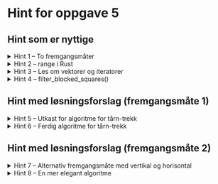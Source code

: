 # Hint for oppgave 5

## Hint som er nyttige

<details>
<summary>Hint 1 – To fremgangsmåter</summary>

Som i flere oppgaver tidligere finnes det flere ulike måter å gå frem. Enten kan man
1. Iterere over felter i hver retning og stanse når man når en brikke (og håndtere ulikt avhengig av hvilken farge
brikken er), eller
2. Velge felter ukritisk, og deretter filtrere bort feltene som er ugyldige eller som tårnet ikke kan nå fordi det står
en brikke i veien.

</details>

<details>
<summary>Hint 2 – range i Rust</summary>

I `for`-løkker kan du har bruke for Rusts `range`:
 - `0..8` gir deg en iterator fra `0` til `7` (til men ikke med `8`)
 - `0..=8` gir deg en iterator med `0` til og med `8`
 - `(0..8).rev()` gir deg iteratoren med verdier i synkende rekkefølge

Disse kan du bruke på formen

```rust
for rank in (0..8) {
    // Gjør noe
}
```

</details>

<details>
<summary>Hint 3 – Les om vektorer og iteratorer</summary>

Disse to delene av workshop-teorien kan være spesielt nyttig i denne oppgaven:

* [Vec](../../doc/teori/6-vektor-og-iterator.md#vec)
* [Iteratorer](../../doc/teori/6-vektor-og-iterator.md#iteratorer)

Du kan også lese mer om `Vec` i [Rust-boka](https://doc.rust-lang.org/book/ch08-01-vectors.html) og i
[Rust-dokumentasjonen om Vec](https://doc.rust-lang.org/std/vec/struct.Vec.html).

</details>

<details>
<summary>Hint 4 – filter_blocked_squares()</summary>

Dersom du velger fremgangsmåte to, og vil filtrere en bestemt retning (det vil si, en `Vec<(u8, u8)>` som representerer
alle feltene i en bestemt himmelretning, så finnes det en nyttemetode i `square.rs` som heter `filter_blocked_squares`.

Her er et eksempel på metoden i bruk:

La oss si at vi ser på et hvitt tårn med posisjon `A4` (`(0, 3)`), og det står en svart brikke på `A7`, og vi ser på
tårnets bevegelse i nordlig retning:

```rust
let move_direction = vec![(0, 4), (0, 5), (0, 6), (0, 7)];
let white_pieces = empty_set!();
let black_pieces = set!["a7"];
let legal_moves = set!["a5", "a6", "a7"];
assert_eq_set!(legal_moves, move_direction.filter_blocked_squares(&white_pieces, &black_pieces))
```

</details>

## Hint med løsningsforslag (fremgangsmåte 1)

<details>
<summary>Hint 5 – Utkast for algoritme for tårn-trekk</summary>

Hvis du kan bruke `range` til å finne de ulike retningene ut i fra tårnets posisjon, kan du bruke dette oppsettet for å
inkludere felter for hver retning:

```rust
let (x, y) = self.positions;
let mut moves = HashSet::new();

for file in correct_range { // Sett inn riktig retning her
    match (file, y) {
        s if team.contains(s) => break,
        s if rival_team.contains(s) => {
            moves.insert(s),
            break
        }
        s => moves.insert(s)
    }
}

// Gjenta for alle himmelretninger
```

</details>

<details>
<summary>Hint 6 – Ferdig algoritme for tårn-trekk</summary>

```rust
let (x, y) = self.positions;
let mut moves = HashSet::new();

for file in (0..x).rev() { // vestover
    match (file, y) {
        s if team.contains(s) => break,
        s if rival_team.contains(s) => {
            moves.insert(s),
            break
        }
        s => moves.insert(s)
    }
}

for file in (x..8) { // østover
    match (file, y) {
        s if team.contains(s) => break,
        s if rival_team.contains(s) => {
            moves.insert(s),
            break
        }
        s => moves.insert(s)
    }
}

for rank in (0..y).rev() { // sørover
    match (x, rank) {
        s if team.contains(s) => break,
        s if rival_team.contains(s) => {
            moves.insert(s),
            break
        }
        s => moves.insert(s)
    }
}

for rank in (x..8) { // nordover
    match (x, rank) {
        s if team.contains(s) => break,
        s if rival_team.contains(s) => {
            moves.insert(s),
            break
        }
        s => moves.insert(s)
    }
}

moves

```

</details>

## Hint med løsningsforslag (fremgangsmåte 2)

<details>
<summary>Hint 7 – Alternativ fremgangsmåte med vertikal og horisontal</summary>

Om du heller vil gå frem med å finne horisontalen og vertikalen tårnet står i gitt en posisjon `(x, y)`, kan du bruke
disse kodelinjene får å få to vektorer med posisjoner, som korresponderer til raden (vest-øst) og kolonnen (sør-nord)
som møtes i dette feltet:

```rust
let (x, y) = *position;
let vertical: Vec<(u8, u8)> = vec![(x, 0), (x, 1), (x, 2), (x, 3), (x, 4), (x, 5), (x, 6), (x, 7)];
let horizontal: Vec<(u8, u8)> = vec![(0, y), (1, y), (2, y), (3, y), (4, y), (5, y), (6, y), (7, y)];
```

</details>

<details>
<summary>Hint 8 – En mer elegant algoritme</summary>

I denne fremgangsmåten oppretter vi vektorer med hver himmelretning (med bruk av filtrering og reversering), og filterer
deretter denne med `filter_blocked_squares()`:

```rust
let (x, y) = *position;
let vertical: Vec<(u8, u8)> = vec![(x, 0), (x, 1), (x, 2), (x, 3), (x, 4), (x, 5), (x, 6), (x, 7)];
let horizontal: Vec<(u8, u8)> = vec![(0, y), (1, y), (2, y), (3, y), (4, y), (5, y), (6, y), (7, y)];

let north: Vec<(u8, u8)> = vertical.iter().cloned().filter(|&(_, new_y)| new_y > y).collect();
let south: Vec<(u8, u8)> = vertical.iter().cloned().filter(|&(_, new_y)| new_y < y).rev().collect();
let east: Vec<(u8, u8)> = horizontal.iter().cloned().filter(|&(new_x, _)| new_x > x).collect();
let west: Vec<(u8, u8)> = horizontal.iter().cloned().filter(|&(new_x, _)| new_x < x).rev().collect();

HashSet::<Vec<(u8, u8)>>::from_iter([north, south, east, west])
    .iter().flat_map(|v| v.filter_blocked_squares(team, rival_team)).collect()
```

</details>
